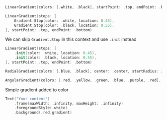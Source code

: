 ```swift
LinearGradient(colors: [.white, .black], startPoint: .top, endPoint: .bottom)
```

```swift
LinearGradient(stops: [
    Gradient.Stop(color: .white, location: 0.45),
    Gradient.Stop(color: .black, location: 0.55),
], startPoint: .top, endPoint: .bottom)
```

We can skip `Gradient.Stop` in this context and use `.init` instead
```swift
LinearGradient(stops: [
    .init(color: .white, location: 0.45),
    .init(color: .black, location: 0.55),
], startPoint: .top, endPoint: .bottom)
```

```swift
RadialGradient(colors: [.blue, .black], center: .center, startRadius: 20, endRadius: 200)
```

```swift
AngularGradient(colors: [.red, .yellow, .green, .blue, .purple, .red], center: .center)
```

Simple gradient added to color
```swift
Text("Your content")
    .frame(maxWidth: .infinity, maxHeight: .infinity)
    .foregroundStyle(.white)
    .background(.red.gradient)
```
